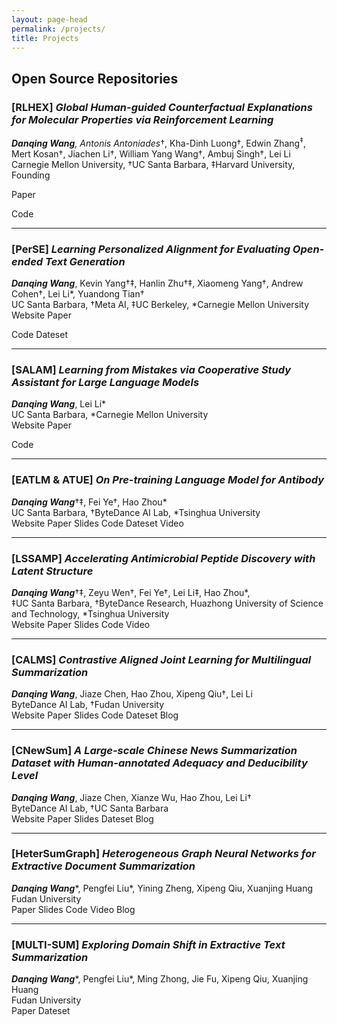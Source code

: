 ```yaml
---
layout: page-head
permalink: /projects/
title: Projects
---
```


## Open Source Repositories

### [RLHEX] <em>Global Human-guided Counterfactual Explanations for Molecular Properties via Reinforcement Learning</em>
***Danqing Wang<sup>*</sup>***, Antonis Antoniades<sup>*†</sup>, Kha-Dinh Luong†, Edwin Zhang<sup>‡</sup>, Mert Kosan†, Jiachen Li†, William Yang Wang†, Ambuj Singh†, Lei Li   
Carnegie Mellon University, †UC Santa Barbara, ‡Harvard University, Founding     
<!-- <a href="https://storyrl.github.io" title="Website" style="text-decoration:none;"><i class="fas fa-home"></i> Website</a> -->
<a href="https://doi.org/10.1145/3637528.3672045" title="Paper" style="text-decoration:none;"><i class="fa fa-file-alt"></i> Paper</a>
<!-- <a href="/assets/PPT/20230407_ICLR2023_EATLM.pdf" title="Slides" style="text-decoration:none;"><i class="fas fa-file-powerpoint"></i> Slides</a> -->
<a href="https://github.com/dqwang122/RLHEX" title="Code" style="text-decoration:none;"><i class="fab fa-github"></i> Code</a>
<!-- <a href="https://dl.fbaipublicfiles.com/perse/PerDOC.tar.gz" title="Resource" style="text-decoration:none;"><i class="fab fa-google-drive"></i> Dateset</a> -->
<!-- <a href="https://iclr.cc/virtual/2023/poster/10766" title="Video" style="text-decoration:none;"><i class="fab fa-youtube"></i> Video</a> -->

***

### [PerSE] <em>Learning Personalized Alignment for Evaluating Open-ended Text Generation</em> 
***Danqing Wang***, Kevin Yang†‡, Hanlin Zhu†‡, Xiaomeng Yang†, Andrew Cohen†, Lei Li*, Yuandong Tian†   
UC Santa Barbara, †Meta AI, ‡UC Berkeley, *Carnegie Mellon University    
<a href="https://storyrl.github.io" title="Website" style="text-decoration:none;"><i class="fas fa-home"></i> Website</a>
<a href="https://arxiv.org/pdf/2310.03304.pdf" title="Paper" style="text-decoration:none;"><i class="fa fa-file-alt"></i> Paper</a>
<!-- <a href="/assets/PPT/20230407_ICLR2023_EATLM.pdf" title="Slides" style="text-decoration:none;"><i class="fas fa-file-powerpoint"></i> Slides</a> -->
<a href="https://github.com/facebookresearch/perse" title="Code" style="text-decoration:none;"><i class="fab fa-github"></i> Code</a>
<a href="https://dl.fbaipublicfiles.com/perse/PerDOC.tar.gz" title="Resource" style="text-decoration:none;"><i class="fab fa-google-drive"></i> Dateset</a>
<!-- <a href="https://iclr.cc/virtual/2023/poster/10766" title="Video" style="text-decoration:none;"><i class="fab fa-youtube"></i> Video</a> -->

***

### [SALAM] <em>Learning from Mistakes via Cooperative Study Assistant for Large Language Models</em>   
***Danqing Wang***, Lei Li*   
UC Santa Barbara, *Carnegie Mellon University   
<a href="/projects/SALAM/" title="Website" style="text-decoration:none;"><i class="fas fa-home"></i> Website</a>
<a href="https://arxiv.org/pdf/2305.13829" title="Paper" style="text-decoration:none;"><i class="fa fa-file-alt"></i> Paper</a>
<!-- <a href="/assets/PPT/20230407_ICLR2023_EATLM.pdf" title="Slides" style="text-decoration:none;"><i class="fas fa-file-powerpoint"></i> Slides</a> -->
<a href="https://github.com/dqwang122/SALAM" title="Code" style="text-decoration:none;"><i class="fab fa-github"></i> Code</a>
<!-- <a href="https://zenodo.org/record/7340488#.Y875U-zMK3J" title="Resource" style="text-decoration:none;"><i class="fab fa-google-drive"></i> Dateset</a> -->
<!-- <a href="https://iclr.cc/virtual/2023/poster/10766" title="Video" style="text-decoration:none;"><i class="fab fa-youtube"></i> Video</a> -->

***

### [EATLM & ATUE] <em>On Pre-training Language Model for Antibody</em>   
***Danqing Wang***†‡, Fei Ye†, Hao Zhou*   
UC Santa Barbara, †ByteDance AI Lab, *Tsinghua University  
<a href="/projects/EATLM/" title="Website" style="text-decoration:none;"><i class="fas fa-home"></i> Website</a>
<a href="https://arxiv.org/abs/2301.12112" title="Paper" style="text-decoration:none;"><i class="fa fa-file-alt"></i> Paper</a>
<a href="/assets/PPT/20230407_ICLR2023_EATLM.pdf" title="Slides" style="text-decoration:none;"><i class="fas fa-file-powerpoint"></i> Slides</a>
<a href="https://github.com/dqwang122/EATLM" title="Code" style="text-decoration:none;"><i class="fab fa-github"></i> Code</a>
<a href="https://zenodo.org/record/7340488#.Y875U-zMK3J" title="Resource" style="text-decoration:none;"><i class="fab fa-google-drive"></i> Dateset</a>
<a href="https://iclr.cc/virtual/2023/poster/10766" title="Video" style="text-decoration:none;"><i class="fab fa-youtube"></i> Video</a>

***

### [LSSAMP] <em>Accelerating Antimicrobial Peptide Discovery with Latent Structure</em>   
***Danqing Wang***†‡, Zeyu Wen†, Fei Ye†, Lei Li‡, Hao Zhou*,  
‡UC Santa Barbara, †ByteDance Research, Huazhong University of Science and Technology, *Tsinghua University   
<a href="/projects/LSSAMP/" title="Website" style="text-decoration:none;"><i class="fas fa-home"></i> Website</a>
<a href="https://dl.acm.org/doi/pdf/10.1145/3580305.3599249" title="Paper" style="text-decoration:none;"><i class="fa fa-file-alt"></i> Paper</a>
<a href="/assets/PPT/20230807_KDD2023_LSSAMP.pdf" title="Slides" style="text-decoration:none;"><i class="fas fa-file-powerpoint"></i> Slides</a>
<a href="https://github.com/dqwang122/LSSAMP" title="Code" style="text-decoration:none;"><i class="fab fa-github"></i> Code</a>
<a href="https://dl.acm.org/doi/10.1145/3580305.3599249" title="Video" style="text-decoration:none;"><i class="fab fa-youtube"></i> Video</a>

***

### [CALMS] <em>Contrastive Aligned Joint Learning for Multilingual Summarization</em>
***Danqing Wang***, Jiaze Chen, Hao Zhou, Xipeng Qiu†, Lei Li   
ByteDance AI Lab, †Fudan University  
<a href="/projects/CALMS/" title="Website" style="text-decoration:none;"><i class="fas fa-home"></i> Website</a>
<a href="https://aclanthology.org/2021.findings-acl.242/" title="Paper" style="text-decoration:none;"><i class="fa fa-file-alt"></i> Paper</a>
<a href="/assets/PPT/20210624_ACL2021_CALMS.pdf" title="Slides" style="text-decoration:none;"><i class="fas fa-file-powerpoint"></i> Slides</a>
<a href="https://github.com/dqwang122/CALMS" title="Code" style="text-decoration:none;"><i class="fab fa-github"></i> Code</a>
<a href="https://drive.google.com/file/d/1i9xfOkQ60kixj0rZ-kCo8UCo2fZ51fCY/view?usp=sharing" title="Resource" style="text-decoration:none;"><i class="fab fa-google-drive"></i> Dateset</a>
<a href="/blogs/CALMS/" title="Blog" style="text-decoration:none;"><i class="fas fa-arrow-circle-right"></i> Blog</a>

***

### [CNewSum] <em>A Large-scale Chinese News Summarization Dataset with Human-annotated Adequacy and Deducibility Level</em>
***Danqing Wang***, Jiaze Chen, Xianze Wu, Hao Zhou, Lei Li†  
ByteDance AI Lab, †UC Santa Barbara  
<a href="/projects/CNewSum/" title="Website" style="text-decoration:none;"><i class="fas fa-home"></i> Website</a>
<a href="https://link.springer.com/chapter/10.1007/978-3-030-88480-2_31" title="Paper" style="text-decoration:none;"><i class="fa fa-file-alt"></i> Paper</a>
<a href="/assets/PPT/20211016_NLPCC2021_CNewSum.pdf" title="Slides" style="text-decoration:none;"><i class="fas fa-file-powerpoint"></i> Slides</a>
<a href="https://drive.google.com/file/d/1A_YcQ3cBAI7u9iVIoCeVLLgwU7UUzHHv/view?usp=sharing" title="Resource" style="text-decoration:none;"><i class="fab fa-google-drive"></i> Dateset</a>
<a href="/blogs/CNewSum/" title="Blog" style="text-decoration:none;"><i class="fas fa-arrow-circle-right"></i> Blog</a>

***

### [HeterSumGraph] <em>Heterogeneous Graph Neural Networks for Extractive Document Summarization</em>
***Danqing Wang***\*, Pengfei Liu\*, Yining Zheng, Xipeng Qiu, Xuanjing Huang  
Fudan University  
<a href="https://aclanthology.org/2020.acl-main.553" title="Paper" style="text-decoration:none;"><i class="fa fa-file-alt"></i> Paper</a>
<a href="/assets/PPT/20200616_ACL2020_HSG.pdf" title="Slides" style="text-decoration:none;"><i class="fas fa-file-powerpoint"></i> Slides</a>
<a href="https://github.com/dqwang122/HeterSumGraph" title="Code" style="text-decoration:none;"><i class="fab fa-github"></i> Code</a>
<a href="http://Slidesslive.com/38929003" title="Video" style="text-decoration:none;"><i class="fab fa-youtube"></i> Video</a>
<a href="/blogs/HSG/" title="Blog" style="text-decoration:none;"><i class="fas fa-arrow-circle-right"></i> Blog</a>

***

### [MULTI-SUM] <em>Exploring Domain Shift in Extractive Text Summarization</em>
***Danqing Wang***\*, Pengfei Liu\*, Ming Zhong, Jie Fu, Xipeng Qiu, Xuanjing Huang  
Fudan University    
<a href="https://arxiv.org/abs/1908.11664" title="Paper" style="text-decoration:none;"><i class="fa fa-file-alt"></i> Paper</a>
<a href="https://drive.google.com/file/d/1KOOVBO6z24aM36fdV9xc-Vyu31QAL4Gs/view?usp=sharing" title="Resource" style="text-decoration:none;"><i class="fab fa-google-drive"></i> Dateset</a>
